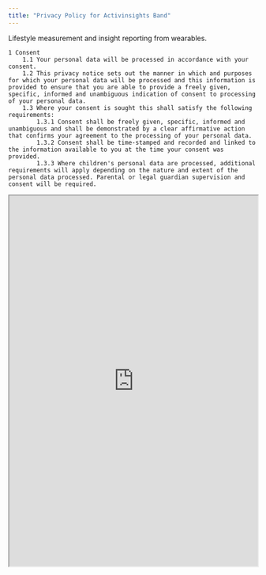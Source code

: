 ```yaml
---
title: "Privacy Policy for Activinsights Band"
---
```


Lifestyle measurement and insight reporting from wearables.

    1 Consent
        1.1 Your personal data will be processed in accordance with your consent.
        1.2 This privacy notice sets out the manner in which and purposes for which your personal data will be processed and this information is provided to ensure that you are able to provide a freely given, specific, informed and unambiguous indication of consent to processing of your personal data.
        1.3 Where your consent is sought this shall satisfy the following requirements:
            1.3.1 Consent shall be freely given, specific, informed and unambiguous and shall be demonstrated by a clear affirmative action that confirms your agreement to the processing of your personal data.
            1.3.2 Consent shall be time-stamped and recorded and linked to the information available to you at the time your consent was provided.
            1.3.3 Where children's personal data are processed, additional requirements will apply depending on the nature and extent of the personal data processed. Parental or legal guardian supervision and consent will be required.

<iframe height="750" width="100%" src="https://ewelton.github.io/ktest/wiki.html#Privacy%20Policy%20for%20Activinsights%20Band"></iframe>
